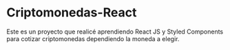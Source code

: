# Criptomonedas-React

Este es un proyecto que realicé aprendiendo React JS y Styled Components para cotizar criptomonedas dependiendo la moneda a elegir. 
